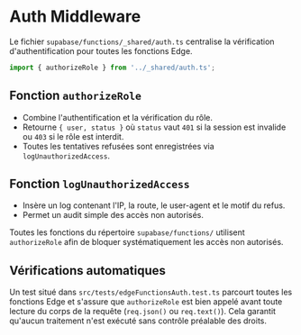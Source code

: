 # Auth Middleware

Le fichier `supabase/functions/_shared/auth.ts` centralise la vérification d'authentification pour toutes les fonctions Edge.

```ts
import { authorizeRole } from '../_shared/auth.ts';
```

## Fonction `authorizeRole`
- Combine l'authentification et la vérification du rôle.
- Retourne `{ user, status }` où `status` vaut `401` si la session est invalide ou `403` si le rôle est interdit.
- Toutes les tentatives refusées sont enregistrées via `logUnauthorizedAccess`.

## Fonction `logUnauthorizedAccess`
- Insère un log contenant l'IP, la route, le user-agent et le motif du refus.
- Permet un audit simple des accès non autorisés.

Toutes les fonctions du répertoire `supabase/functions/` utilisent `authorizeRole` afin de bloquer systématiquement les accès non autorisés.

## Vérifications automatiques

Un test situé dans `src/tests/edgeFunctionsAuth.test.ts` parcourt toutes les fonctions Edge et
s'assure que `authorizeRole` est bien appelé avant toute lecture du corps de la
requête (`req.json()` ou `req.text()`). Cela garantit qu'aucun traitement n'est
exécuté sans contrôle préalable des droits.
